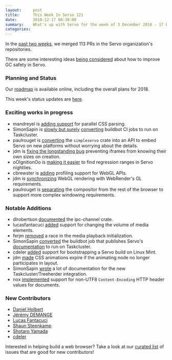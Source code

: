 ```yaml
---
layout:     post
title:      This Week In Servo 121
date:       2018-12-17 00:30:00
summary:    What's up with Servo for the week of 3 December 2018 - 17 December 2018
categories:
---
```


In the [past two weeks](https://github.com/pulls?utf8=%E2%9C%93&q=is%3Apr+is%3Amerged+closed%3A2018-12-03..2018-12-17+user%3Aservo+),
we merged 113 PRs in the Servo organization's repositories.

There are some interesting ideas [being considered](https://www.reddit.com/r/rust/comments/a69zh3/usefulness_of_asyncawait_for_gc_in_rust/) about how to improve GC safety in Servo.

### Planning and Status

Our [roadmap](https://github.com/servo/servo/wiki/Roadmap) is available online, including the overall plans for 2018.

This week's status updates are [here](https://build.servo.org/standups/).

### Exciting works in progress

- mandreyel is [adding support](https://github.com/servo/servo/pull/22478) for parallel CSS parsing.
- SimonSapin is [slowly but surely](https://github.com/servo/servo/pull/22459) [converting](https://github.com/servo/servo/pull/22464)  buildbot CI jobs to run on Taskcluster.
- paulrouget is [converting](https://github.com/servo/servo/pull/22428) the `simpleservo` crate into an API to embed Servo on new platforms without worrying about the details.
- jdm is [fixing the longstanding bug](https://github.com/servo/servo/pull/22395) preventing iframes from knowing their own sizes on creation.
- oOIgnitionOo is [making it easier](https://github.com/servo/servo/pull/22387) to find regression ranges in Servo nightlies.
- cbrewster is [adding](https://github.com/servo/servo/pull/22130) profiling support for WebGL APIs.
- jdm is [synchronizing](https://github.com/servo/servo/pull/21841) WebGL rendering with WebRender's GL requirements.
- paulrouget is [separating](https://github.com/servo/servo/pull/21808) the compositor from the rest of the browser to support more complex windowing requirements.

### Notable Additions

- dlrobertson [documented](https://github.com/servo/ipc-channel/pull/153) the ipc-channel crate.
- lucasfantacuci [added](https://github.com/servo/servo/pull/22324) support for changing the volume of media elements.
- ferjm [removed](https://github.com/servo/servo/pull/22433) a race in the media playback initialization.
- SimonSapin [converted](https://github.com/servo/servo/pull/22381) the buildbot job that publishes Servo's [documentation](https://doc.servo.org) to run on Taskcluster.
- cdeler [added](https://github.com/servo/servo/pull/22386) support for bootstrapping a Servo build on Linux Mint.
- jdm [made](https://github.com/servo/servo/pull/22389) CSS animations expire if the animating node no longer participates in layout.
- SimonSapin [wrote](https://github.com/servo/servo/pull/22424) a lot of documentation for the new Taskcluster/Treeherder integration.
- nox [implemented](https://github.com/servo/servo/pull/22432) support for non-UTF8 `Content-Encoding` HTTP header values for documents.

### New Contributors

- [Daniel Holbert](https://github.com/dholbert)
- [Jérémy DEMANGE](https://github.com/demangejeremy)
- [Lucas Fantacuci](https://github.com/lucasfantacuci)
- [Shaun Steenkamp](https://github.com/technicalguy)
- [Shotaro Yamada](https://github.com/sinkuu)
- [cdeler](https://github.com/cdeler)

Interested in helping build a web browser? Take a look at our [curated list](https://starters.servo.org/) of issues that are good for new contributors!
